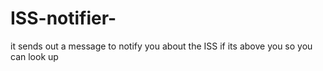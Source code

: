 # ISS-notifier-
it sends out a message to notify you about the ISS if its above you so you can look up 
